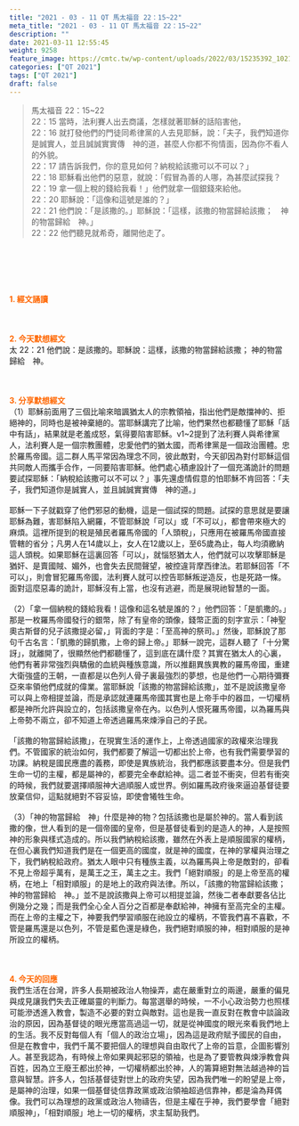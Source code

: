 ```yaml
---
title: "2021 - 03 - 11 QT 馬太福音 22：15~22"
meta_title: "2021 - 03 - 11 QT 馬太福音 22：15~22"
description: ""
date: 2021-03-11 12:55:45
weight: 9258
feature_image: https://cmtc.tw/wp-content/uploads/2022/03/15235392_10211799862337740_180693556567566654_o-1.webp
categories: ["QT 2021"]
tags: ["QT 2021"]
draft: false
---
```


<blockquote>馬太福音 22：15~22<br />
22：15 當時，法利賽人出去商議，怎樣就著耶穌的話陷害他，<br />
22：16 就打發他們的門徒同希律黨的人去見耶穌，說：「夫子，我們知道你是誠實人，並且誠誠實實傳　神的道，甚麼人你都不徇情面，因為你不看人的外貌。<br />
22：17 請告訴我們，你的意見如何？納稅給該撒可以不可以？」<br />
22：18 耶穌看出他們的惡意，就說：「假冒為善的人哪，為甚麼試探我？<br />
22：19 拿一個上稅的錢給我看！」他們就拿一個銀錢來給他。<br />
22：20 耶穌說：「這像和這號是誰的？」<br />
22：21 他們說：「是該撒的。」耶穌說：「這樣，該撒的物當歸給該撒；　神的物當歸給　神。」<br />
22：22 他們聽見就希奇，離開他走了。</blockquote><br />
&nbsp;<br />
<br />
&nbsp;<br />
<br />
<span style="color: #ff6600;"><strong>1. </strong><strong>經文誦讀</strong></span><br />
<br />
<span style="color: #ff6600;"><strong> </strong></span><br />
<br />
<span style="color: #ff6600;"><strong>2. 今天默想</strong><strong>經文<br />
</strong></span>太 22：21 他們說：是該撒的。耶穌說：這樣，該撒的物當歸給該撒； 神的物當歸給　神。<br />
<br />
&nbsp;<br />
<br />
<span style="color: #ff6600;"><strong>3. 分享默想經文<br />
</strong></span>（1）耶穌前面用了三個比喻來暗諷猶太人的宗教領袖，指出他們是敵擋神的、拒絕神的，同時也是被神棄絕的。當耶穌講完了比喻，他們果然也都聽懂了耶穌「話中有話」，結果就是老羞成怒，氣得要陷害耶穌。v1~2提到了法利賽人與希律黨人，法利賽人是一個宗教團體，忠愛他們的猶太國，而希律黨是一個政治團體。忠於羅馬帝國。這二群人馬平常因為理念不同，彼此敵對，今天卻因為對付耶穌這個共同敵人而攜手合作，一同要陷害耶穌。他們處心積慮設計了一個充滿詭計的問題要試探耶穌：「納稅給該撒可以不可以？」事先還虛情假意的怕耶穌不肯回答：「夫子，我們知道你是誠實人，並且誠誠實實傳　神的道。」<br />
<br />
耶穌一下子就戳穿了他們邪惡的動機，這是一個試探的問題。試探的意思就是要讓耶穌為難，害耶穌陷入網羅，不管耶穌說「可以」或「不可以」，都會帶來極大的麻煩。這裡所提到的稅是殖民者羅馬帝國的「人頭稅」，只應用在被羅馬帝國直接管轄的省分；凡男人在14歲以上，女人在12歲以上，至65歲為止，每人均須繳納這人頭稅。如果耶穌在這裏回答「可以」，就惱怒猶太人，他們就可以攻擊耶穌是猶奸、是賣國賊、媚外，也會失去民間聲望，被控違背摩西律法。若耶穌回答「不可以」，則會冒犯羅馬帝國，法利賽人就可以控告耶穌叛逆造反，也是死路一條。面對這麼惡毒的詭計，耶穌沒有上當，也沒有逃避，而是展現祂智慧的一面。<br />
<br />
（2）「拿一個納稅的錢給我看！這像和這名號是誰的？」他們回答：「是凱撒的。」那是一枚羅馬帝國發行的銀幣，除了有皇帝的頭像，錢幣正面的刻字宣示：「神聖奧古斯督的兒子該撒提必留，」背面的字是：「至高神的祭司。」然後，耶穌說了那句千古名言：「凱撒的歸凱撒，上帝的歸上帝。」耶穌一說完，這群人聽了「十分驚訝」，就離開了，很顯然他們都聽懂了，這到底在講什麼？其實在猶太人的心裏，他們有著非常強烈與驕傲的血統與種族意識，所以推翻異族異教的羅馬帝國，重建大衛強盛的王朝，一直都是以色列人骨子裏最強烈的夢想，也是他們一心期待彌賽亞來率領他們成就的偉業。當耶穌說「該撒的物當歸給該撒」，並不是說該撒皇帝可以與上帝相提並論，而是承認就連羅馬帝國其實也是上帝手中的器皿，一切權柄都是神所允許與設立的，包括該撒皇帝在內。以色列人恨死羅馬帝國，以為羅馬與上帝勢不兩立，卻不知道上帝透過羅馬來煉淨自己的子民。<br />
<br />
「該撒的物當歸給該撒」，在現實生活的運作上，上帝透過國家的政權來治理我們。不管國家的統治如何，我們都要了解這一切都出於上帝，也有我們需要學習的功課。納稅是國民應盡的義務，即使是異族統治，我們都應該要盡本分。但是我們生命一切的主權，都是屬神的，都要完全奉獻給神。這二者並不衝突，但若有衝突的時候，我們就要選擇順服神大過順服人或世界。例如羅馬政府後來逼迫基督徒要放棄信仰，這點就絕對不容妥協，即使會犧牲生命。<br />
<br />
（3）「神的物當歸給　神」什麼是神的物？包括該撒也是屬於神的。當人看到該撒的像，世人看到的是一個帝國的皇帝，但是基督徒看到的是造人的神，人是按照神的形象與樣式造成的。所以我們納稅給該撒，雖然在外表上是順服國家的權柄，在但心裏我們知道我們是在一個更高的國度，就是神的國度，在神的掌權與治理之下，我們納稅給政府。猶太人眼中只有種族主義，以為羅馬與上帝是敵對的，卻看不見上帝超乎萬有，是萬王之王，萬主之主。我們「絕對順服」的是上帝至高的權柄，在地上「相對順服」的是地上的政府與法律。所以，「該撒的物當歸給該撒；　神的物當歸給　神。」並不是說該撒與上帝可以相提並論，然後二者奉獻要各佔比例幾分之幾；而是我們全心全人百分之百都是奉獻給神，神擁有至高完全的主權。而在上帝的主權之下，神要我們學習順服在祂設立的權柄，不管我們喜不喜歡，不管是羅馬還是以色列，不管是藍色還是綠色，我們絕對順服的神，相對順服的是神所設立的權柄。<br />
<br />
&nbsp;<br />
<br />
<span style="color: #ff6600;"><strong>4. 今天的回應<br />
</strong></span>我們生活在台灣，許多人長期被政治人物操弄，處在嚴重對立的兩邊，嚴重的偏見與成見讓我們失去正確屬靈的判斷力。每當選舉的時候，一不小心政治勢力也照樣可能滲透進入教會，製造不必要的對立與敵對。這也是我一直反對在教會中談論政治的原因，因為基督徒的眼光應當高過這一切，就是從神國度的眼光來看我們地上的生活。我不反對每個人有「個人的政治立場」，因為這是政府賦予國民的自由，但是在教會中，我們千萬不要把個人的理想與自由取代了上帝的旨意，企圖影響別人。甚至我認為，有時候上帝如果興起邪惡的領袖，也是為了要管教與煉淨教會與百姓，因為立王廢王都出於神，一切權柄都出於神，人的籌算絕對無法越過神的旨意與智慧。許多人，包括基督徒對世上的政府失望，因為我們唯一的盼望是上帝，是屬神的治理，如果一個基督徒信靠政黨或政治領袖超過信靠神，都是淪為拜偶像。我們可以為理想的政黨或政治人物禱告，但是主權在乎神，我們要學會「絕對順服神」，「相對順服」地上一切的權柄，求主幫助我們。<br />
<br />
&nbsp;
        
